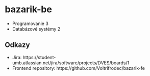 # bazarik-be
<ul>
  <li> Programovanie 3 </li>
  <li> Databázové systémy 2 </li>
</ul>

## Odkazy
<ul>
  <li>Jira: https://student-umb.atlassian.net/jira/software/projects/DVES/boards/1</li>
  <!--- <li>Figma: https://www.figma.com/files/team/1221129547730039189/DveStodola</li> --->
  <li>Frontend repository: https://github.com/Voltrifrodec/bazarik-fe</li>
</ul>
